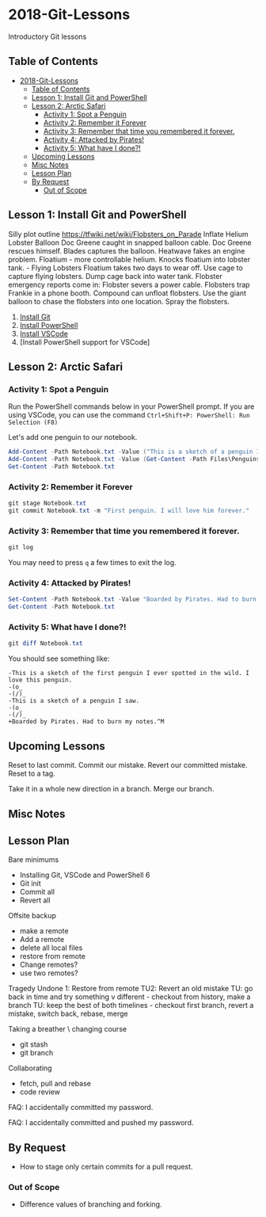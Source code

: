 # 2018-Git-Lessons
Introductory Git lessons

## Table of Contents

- [2018-Git-Lessons](#2018-git-lessons)
  - [Table of Contents](#table-of-contents)
  - [Lesson 1: Install Git and PowerShell](#lesson-1-install-git-and-powershell)
  - [Lesson 2: Arctic Safari](#lesson-2-arctic-safari)
    - [Activity 1: Spot a Penguin](#activity-1-spot-a-penguin)
    - [Activity 2: Remember it Forever](#activity-2-remember-it-forever)
    - [Activity 3: Remember that time you remembered it forever.](#activity-3-remember-that-time-you-remembered-it-forever)
    - [Activity 4: Attacked by Pirates!](#activity-4-attacked-by-pirates)
    - [Activity 5: What have I done?!](#activity-5-what-have-i-done)
  - [Upcoming Lessons](#upcoming-lessons)
  - [Misc Notes](#misc-notes)
  - [Lesson Plan](#lesson-plan)
  - [By Request](#by-request)
    - [Out of Scope](#out-of-scope)

## Lesson 1: Install Git and PowerShell

Silly plot outline
  https://tfwiki.net/wiki/Flobsters_on_Parade
  Inflate Helium Lobster Balloon
  Doc Greene caught in snapped balloon cable.
  Doc Greene rescues himself.
  Blades captures the balloon.
  Heatwave fakes an engine problem.
  Floatium - more controllable helium.
  Knocks floatium into lobster tank. - Flying Lobsters
  Floatium takes two days to wear off.
  Use cage to capture flying lobsters.
  Dump cage back into water tank.
  Flobster emergency reports come in:
  Flobster severs a power cable.
  Flobsters trap Frankie in a phone booth.
  Compound can unfloat flobsters.
  Use the giant balloon to chase the flobsters into one location.
  Spray the flobsters.


1. [Install Git](https://git-scm.com/book/en/v2/Getting-Started-Installing-Git)
2. [Install PowerShell](https://docs.microsoft.com/en-us/powershell/scripting/setup/installing-powershell?view=powershell-6)
3. [Install VSCode](https://code.visualstudio.com/docs/setup/setup-overview)
4. [Install PowerShell support for VSCode]

## Lesson 2: Arctic Safari

### Activity 1: Spot a Penguin

Run the PowerShell commands below in your PowerShell prompt.
If you are using VSCode, you can use the command ```Ctrl+Shift+P: PowerShell: Run Selection (F8)```

Let's add one penguin to our notebook.
```powershell
Add-Content -Path Notebook.txt -Value ("This is a sketch of a penguin I saw.")
Add-Content -Path Notebook.txt -Value (Get-Content -Path Files\Penguins\1.txt)
Get-Content -Path Notebook.txt
```

### Activity 2: Remember it Forever

```powershell
git stage Notebook.txt
git commit Notebook.txt -m "First penguin. I will love him forever."
```

### Activity 3: Remember that time you remembered it forever.

```powershell
git log
```

You may need to press `q` a few times to exit the log.

### Activity 4: Attacked by Pirates!


```powershell
Set-Content -Path Notebook.txt -Value "Boarded by Pirates. Had to burn my notes."
Get-Content -Path Notebook.txt
```

### Activity 5: What have I done?!

```powershell
git diff Notebook.txt
```

You should see something like:
```
-This is a sketch of the first penguin I ever spotted in the wild. I love this penguin.
-(o_
-(/)_
-This is a sketch of a penguin I saw.
-(o_
-(/)_
+Boarded by Pirates. Had to burn my notes.^M
```

## Upcoming Lessons

Reset to last commit.
Commit our mistake.
Revert our committed mistake.
Reset to a tag.

Take it in a whole new direction in a branch.
Merge our branch.

## Misc Notes

## Lesson Plan

Bare minimums
  - Installing Git, VSCode and PowerShell 6
  - Git init
  - Commit all
  - Revert all


Offsite backup
  - make a remote
  - Add a remote
  - delete all local files
  - restore from remote
  - Change remotes?
  - use two remotes?

Tragedy Undone 1: Restore from remote
TU2: Revert an old mistake
TU: go back in time and try something v different - checkout from history, make a branch
TU: keep the best of both timelines - checkout first branch, revert a mistake, switch back, rebase, merge


Taking a breather \ changing course
  - git stash
  - git branch

Collaborating
  - fetch, pull and rebase
  - code review

  
FAQ: I accidentally committed my password.

FAQ: I accidentally committed and pushed my password.

## By Request

- How to stage only certain commits for a pull request.

### Out of Scope

- Difference values of branching and forking.


